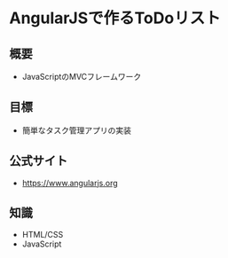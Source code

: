 # AngularJSで作るToDoリスト

## 概要

- JavaScriptのMVCフレームワーク

## 目標

- 簡単なタスク管理アプリの実装

## 公式サイト

- https://www.angularjs.org

## 知識

- HTML/CSS
- JavaScript
